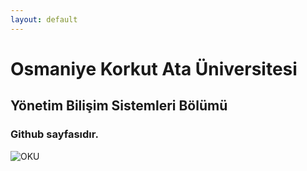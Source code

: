 ```yaml
---
layout: default
---
```




# Osmaniye Korkut Ata Üniversitesi



## Yönetim Bilişim Sistemleri Bölümü

### Github sayfasıdır.

![OKU](https://osmaniye.edu.tr/Resource/Images/osmaniye-korkut-ata-universitesi.png)
